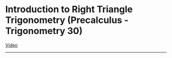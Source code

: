 # Introduction to Right Triangle Trigonometry (Precalculus - Trigonometry 30)

[Video](https://www.youtube.com/watch?v=Sy_ZCtD2tWo)

---
